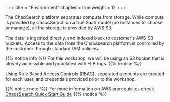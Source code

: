 +++
title = "Environment"
chapter = true
weight = 12
+++

The ChaoSearch platform separates compute from storage. While compute is provided by ChaosSearch on a true SaaS model (no instances to choose or manage), all the storage is provided by AWS S3.

The data is ingested directly, and indexed back to customer's AWS S3 buckets. Access to the data from the Chaossearch platform is controlled by the customer through standard IAM policies.

{{% notice info %}}
For this workshop, we will be using an S3 bucket that is already accessible and populated with ELB logs. 
{{% /notice %}}

Using Role Based Access Controls (RBAC), separated accounts are created for each user, and credentials provided prior to the workshop. 

{{% notice note %}}
For more information on AWS prerequisites check [ChaosSearch Quick Start Guide](https://docs.chaossearch.io/docs/quick-start-guide)
{{% /notice %}}
